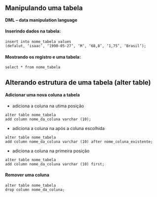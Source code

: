 ## Manipulando uma tabela

**DML – data manipulation language**

#### Inserindo dados na tabela:
```
insert into nome_tabela values
(defalut, ‘isaac’, ‘1990-05-27’, ‘M’, ‘68,8’, ‘1,75’, ‘Brasil’);
```
#### Mostrando os registro e uma tabela:
```
select * from nome_tabela
```
## Alterando estrutura de uma tabela (alter table)

#### Adicionar uma nova coluna a tabela
* adiciona a coluna na utima posição
```
alter table nome_tabela
add column nome_da_coluna varchar (10);
``` 
* adiciona a coluna na após a coluna escolhida
```
alter table nome_tabela
add column nome_da_coluna varchar (10) after nome_coluna_existente;
```
* adiciona a coluna na primeira posição
```
alter table nome_tabela
add column nome_da_coluna varchar (10) first;
```
#### Remover uma coluna
```
alter table nome_tabela
drop column nome_da_coluna;
```


